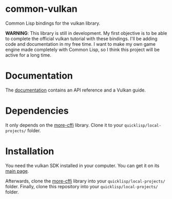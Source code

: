 # common-vulkan

Common Lisp bindings for the vulkan library. 

**WARNING**: This library is still in development. My first objective is to be able to complete the official vulkan tutorial with these bindings. I'll be adding code and documentation in my free time. I want to make my own game engine made completely with Common Lisp, so I think this project will be active for a long time.

# Documentation

The [documentation](https://hectarea1996.github.io/common-vulkan/) contains an API reference and a Vulkan guide.

# Dependencies

It only depends on the [more-cffi](https://github.com/Hectarea1996/more-cffi) library. Clone it to your `quicklisp/local-projects/` folder.

# Installation

You need the vulkan SDK installed in your computer. You can get it on its [main page](https://vulkan.lunarg.com). 

Afterwards, clone the [more-cffi](https://github.com/Hectarea1996/more-cffi) library into your `quicklisp/local-projects/` folder. Finally, clone this repository into your `quicklisp/local-projects/` folder.
